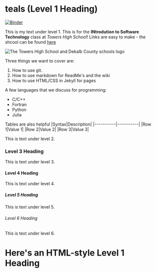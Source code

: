# teals (Level 1 Heading)
[![Binder](https://mybinder.org/badge_logo.svg)](https://mybinder.org/v2/gh/ZaKareyah/teals/HEAD)

This is my text under level 1. This is for the **INtrodution to Software Technology** class at *Towers High School*! Links are easy to make - the shcool can be found [here](https://www.towershs.dekalb.k12.ga.us/)

![The Towers High School and Dekalb County schools logo](https://www.towershs.dekalb.k12.ga.us/sysimages/logo.png)

Three things we want to cover are:
1. How to use git.
2. How to use markdown for ReadMe's and the wiki
3. How to use HTML/CSS in Jekyll for pages

A few languages that we discuss for programming:
- C/C++
- Fortran
- Python
- Julia

Tables are also helpful
|Syntax|Description|
|-----------|-----------|
|Row 1|Value 1|
|Row 2|Value 2|
|Row 3|Value 3|

This is text under level 2.

### Level 3 Heading

This is text under level 3.

#### Level 4 Heading

This is text under level 4.

##### Level 5 Heading

This is text under level 5.

###### Level 6 Heading

This is text under level 6.

<H1>Here's an HTML-style Level 1 Heading</H1>
